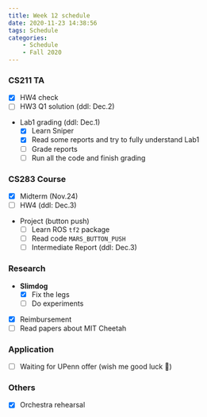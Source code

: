 ```yaml
---
title: Week 12 schedule
date: 2020-11-23 14:38:56
tags: Schedule
categories:
    - Schedule
    - Fall 2020
---
```


### CS211 TA
- [x] HW4 check 
- [ ] HW3 Q1 solution (ddl: Dec.2)

* Lab1 grading (ddl: Dec.1) 
  - [x] Learn Sniper
  - [x] Read some reports and try to fully understand Lab1
  - [ ] Grade reports
  - [ ] Run all the code and finish grading

### CS283 Course
- [x] Midterm (Nov.24)
- [ ] HW4 (ddl: Dec.3)

* Project (button push)
    - [ ] Learn ROS `tf2` package
    - [ ] Read code `MARS_BUTTON_PUSH`
    - [ ] Intermediate Report (ddl: Dec.3)

### Research
* **Slimdog**
  - [x] Fix the legs
  - [ ] Do experiments
- [x] Reimbursement
- [ ] Read papers about MIT Cheetah

### Application
- [ ] Waiting for UPenn offer (wish me good luck 🙏)

### Others
- [x] Orchestra rehearsal 